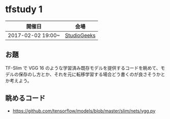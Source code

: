 # tfstudy 1

| 開催日 | 会場 |
|:-:|:-:|
| 2017-02-02 19:00~ | [StudioGeeks](https://www.google.com/maps/place/%E3%82%B3%E3%83%AF%E3%83%BC%E3%82%AD%E3%83%B3%E3%82%B0%E3%82%B9%E3%83%9A%E3%83%BC%E3%82%B9+studio+geeks/@35.70674,139.763672,16z/data=!4m5!3m4!1s0x0:0x12144e940c954ed8!8m2!3d35.70674!4d139.763672?hl=ja) |

## お題

TF-Slim で VGG 16 のような学習済み既存モデルを提供するコードを眺めて、モデルの保存のし方とか、それを元に転移学習する場合どう書くのが良さそうかとか考えよう。

## 眺めるコード

* https://github.com/tensorflow/models/blob/master/slim/nets/vgg.py
